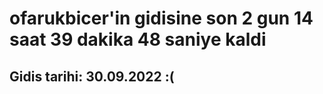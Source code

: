 # ofarukbicer'in gidisine son 2 gun 14 saat 39 dakika 48 saniye kaldi

## Gidis tarihi: 30.09.2022 :(